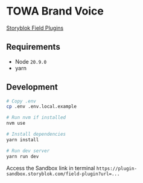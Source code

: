 # TOWA Brand Voice

[Storyblok Field Plugins](https://www.storyblok.com/docs/plugins/field-plugins/create)

## Requirements

- Node `20.9.0`
- yarn

## Development

```bash
# Copy .env
cp .env .env.local.example

# Run nvm if installed
nvm use

# Install dependencies
yarn install

# Run dev server
yarn run dev
```

Access the Sandbox link in terminal `https://plugin-sandbox.storyblok.com/field-plugin?url=...`
